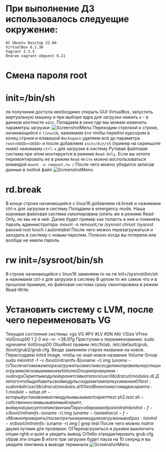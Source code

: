 # При выполнение ДЗ использовалось следуещие окружение: 
    ОС Ubuntu Desctop 22.04
    VirtualBox 6.1.38
    Vagrant 2.3.3
    Плагин vagrant-vbguest 0.21
# Смена пароля root 
# init=/bin/sh
 ля получения доступа необходимо открыть GUI VirtualBox, запустить виртуальную машину и при выборе ядра для загрузки нажать `e` - в данном контексте `edit`. Попадаем в окно где мы можем изменить параметры загрузки:
 ![ScreenshotMenu](https://github.com/chelenjer27/project/tree/main/work_7/screen/Screen1.png)
 Переходим стрелкой к строке, начинающейся с `linux16`, нажимаем `End` чтобы перейти курсором в конец строки и клавишой `Backspace` удаляем всё до параметра `root=UUID=<UUID>` и после добавляем `init=/bin/sh` (пример на скриншоте ниже) нажимаем `сtrl-x` для загрузки в систему
 Рутовая файловая система при этом монтируется в режиме `Read-Only`. Если вы хотите перемонтировать ее в режим `Read-Write` можно воспользоваться командой `mount -o remount,rw /`
После чего можно убедится записав данные в любой файл
 ![ScreenshotMenu](https://github.com/chelenjer27/project/tree/main/work_7/screen/Scrin_root.png)
# rd.break
В конце строки начинающейся с linux16 добавляем rd.break и нажимаем сtrl-x для
загрузки в систему
Попадаем в emergency mode. Наша корневая файловая система смонтирована (опять же
в режиме Read-Only, но мы не в ней. Далее будет пример как попасть в нее и поменять
пароль администратора:
mount -o remount,rw /sysroot
chroot /sysroot
passwd root
touch /.autorelabel
После чего можно перезагружаться и заходить в систему с новым паролем. Полезно
когда вы потеряли или вообще не имели пароль
# rw init=/sysroot/bin/sh
В строке начинающейся с linux16 заменяем ro на rw init=/sysroot/bin/sh и нажимаем сtrl-x
для загрузки в систему
В целом то же самое что и в прошлом примере, но файловая система сразу
смонтирована в режим Read-Write
# Установить систему с LVM, после чего переименовать VG
Текущее состояние системы:
vgs
VG #PV #LV #SN Attr VSize VFree
VolGroup00 1 2 0 wz--n- <38.97g
Приступим к переименованию:
sudo vgrename VolGroup00 OtusRoot
правим /etc/fstab, /etc/default/grub, /boot/grub2/grub.cfg. Везде заменяем старое
название на новое.
Пересоздаем initrd image, чтобы он знал новое название Volume Group
sudo mkinitrd -f -v /boot/initramfs-$(uname -r).img $(uname -r)
После чего можем перезагружаться и если все сделано правильно успешно грузимся с
новым именем Volume Group и проверяем:
sudo vgs
Скрипты модулей хранятся в каталоге /usr/lib/dracut/modules.d/. Для того чтобы
добавить свой модуль создаем там папку с именем 01test:
sudo mkdir /usr/lib/dracut/modules.d/01test
В нее поместим два скрипта:
1.module-setup.sh - который устанавливает модуль и вызывает скрипт test.sh
2.test.sh - собственно сам вызываемый скрипт, в нём у нас рисуется пингвинчик
Пересобираем образ initrd
mkinitrd -f -v /boot/initramfs-$(uname -r).img $(uname -r)
или
dracut -f -v
Можно проверить/посмотреть какие модули загружены в образ:
lsinitrd -m /boot/initramfs-$(uname -r).img | grep test
После чего можно пойти двумя путями для проверки:
○Перезагрузиться и руками выключить опции rghb и quiet и увидеть вывод
○Либо отредактировать grub.cfg убрав эти опции
В итоге при загрузке будет пауза на 10 секунд и вы увидите пингвина в выводе
терминала
![ScreenshotMenu](https://github.com/chelenjer27/project/tree/main/work_7/screen/Pingvin.png)